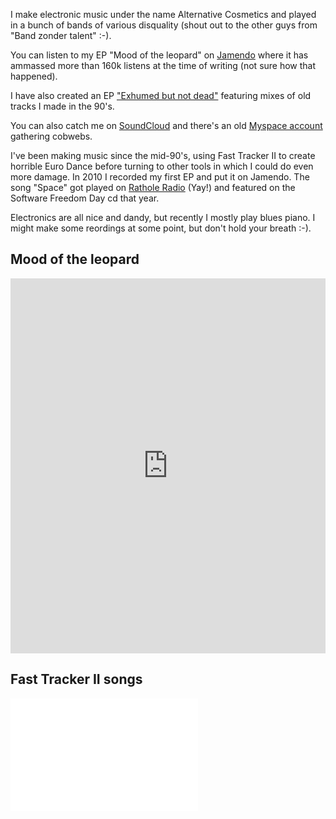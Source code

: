 <!--
title: Music
-->
I make electronic music under the name Alternative Cosmetics and played in a
bunch of bands of various disquality (shout out to the other guys from "Band
zonder talent" :-).

You can listen to my EP "Mood of the leopard" on
[Jamendo](https://www.jamendo.com/album/60375/mood-of-the-leopard) where it has
ammassed more than 160k listens at the time of writing (not sure how that
happened). 

I have also created an EP ["Exhumed but not
dead"](https://www.jamendo.com/album/168049/exhumed-but-not-dead) featuring
mixes of old tracks I made in the 90's. 

You can also catch me on
[SoundCloud](https://soundcloud.com/alternative-cosmetics) and there's an old
[Myspace account](https://myspace.com/alternativecosmetics/music/songs)
gathering cobwebs.

I've been making music since the mid-90's, using Fast Tracker II to create
horrible Euro Dance before turning to other tools in which I could do even more
damage. In 2010 I recorded my first EP and put it on Jamendo. The song "Space"
got played on [Rathole Radio](http://ratholeradio.org/2010/02/ep19/) (Yay!) and
featured on the Software Freedom Day cd that year. 

Electronics are all nice and dandy, but recently I mostly play blues piano. I
might make some reordings at some point, but don't hold your breath :-).


Mood of the leopard
-------------------

<iframe width="100%" height="600" scrolling="no" frameborder="no"
src="https://w.soundcloud.com/player/?url=https%3A//api.soundcloud.com/playlists/695958&amp;auto_play=false&amp;hide_related=false&amp;show_comments=true&amp;show_user=true&amp;show_reposts=false&amp;visual=true"></iframe>

Fast Tracker II songs
---------------------

<iframe width="300" height="90"
src="//media.myspace.com/play/song/movement-41428092-44039741" frameborder="0"
allowtransparency="true" webkitallowfullscreen mozallowfullscreen
allowfullscreen></iframe>

<iframe width="300" height="90"
src="//media.myspace.com/play/song/apocalypse-50739769-54683590" frameborder="0"
allowtransparency="true" webkitallowfullscreen mozallowfullscreen
allowfullscreen></iframe>
